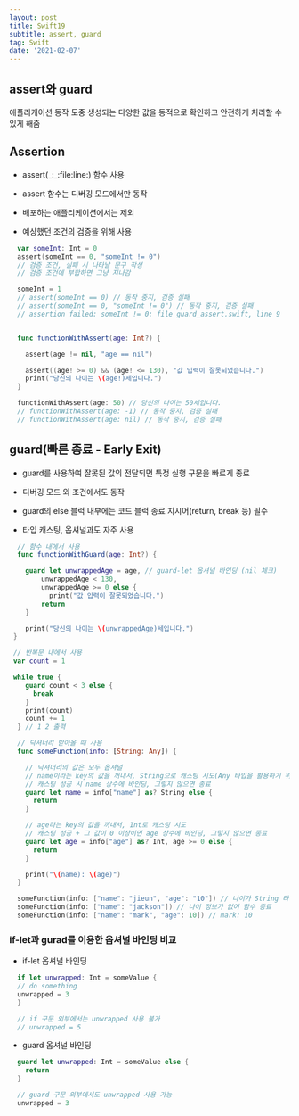 ```yaml
---
layout: post
title: Swift19
subtitle: assert, guard
tag: Swift
date: '2021-02-07'
---
```


## assert와 guard
애플리케이션 동작 도중 생성되는 다양한 값을
동적으로 확인하고 안전하게 처리할 수 있게 해줌

## Assertion

* assert(\_:\_:file:line:) 함수 사용

* assert 함수는 디버깅 모드에서만 동작

* 배포하는 애플리케이션에서는 제외

* 예상했던 조건의 검증을 위해 사용
~~~Swift
  var someInt: Int = 0
  assert(someInt == 0, "someInt != 0")
  // 검증 조건, 실패 시 나타날 문구 작성
  // 검증 조건에 부합하면 그냥 지나감

  someInt = 1
  // assert(someInt == 0) // 동작 중지, 검증 실패
  // assert(someInt == 0, "someInt != 0") // 동작 중지, 검증 실패
  // assertion failed: someInt != 0: file guard_assert.swift, line 9


  func functionWithAssert(age: Int?) {

    assert(age != nil, "age == nil")

    assert((age! >= 0) && (age! <= 130), "값 입력이 잘못되었습니다.")
    print("당신의 나이는 \(age!)세입니다.")
  }

  functionWithAssert(age: 50) // 당신의 나이는 50세입니다.
  // functionWithAssert(age: -1) // 동작 중지, 검증 실패
  // functionWithAssert(age: nil) // 동작 중지, 검증 실패
~~~


## guard(빠른 종료 - Early Exit)

* guard를 사용하여 잘못된 값의 전달되면 특정 실행 구문을 빠르게 종료

* 디버깅 모드 외 조건에서도 동작

* guard의 else 블럭 내부에는 코드 블럭 종료 지시어(return, break 등) 필수

* 타입 캐스팅, 옵셔널과도 자주 사용
~~~Swift
  // 함수 내에서 사용
  func functionWithGuard(age: Int?) {

    guard let unwrappedAge = age, // guard-let 옵셔널 바인딩 (nil 체크)
        unwrappedAge < 130,
        unwrappedAge >= 0 else {
          print("값 입력이 잘못되었습니다.")
        return
    }

    print("당신의 나이는 \(unwrappedAge)세입니다.")
 }

 // 반복문 내에서 사용
 var count = 1

 while true {
    guard count < 3 else {
      break
    }
    print(count)
    count += 1
  } // 1 2 출력

  // 딕셔너리 받아올 때 사용
  func someFunction(info: [String: Any]) {

    // 딕셔너리의 값은 모두 옵셔널
    // name이라는 key의 값을 꺼내서, String으로 캐스팅 시도(Any 타입을 활용하기 위해)
    // 캐스팅 성공 시 name 상수에 바인딩, 그렇지 않으면 종료
    guard let name = info["name"] as? String else {
      return
    }

    // age라는 key의 값을 꺼내서, Int로 캐스팅 시도
    // 캐스팅 성공 + 그 값이 0 이상이면 age 상수에 바인딩, 그렇지 않으면 종료
    guard let age = info["age"] as? Int, age >= 0 else {
      return
    }

    print("\(name): \(age)")
  }

  someFunction(info: ["name": "jieun", "age": "10"]) // 나이가 String 타입이라 함수 종료
  someFunction(info: ["name": "jackson"]) // 나이 정보가 없어 함수 종료
  someFunction(info: ["name": "mark", "age": 10]) // mark: 10
~~~

### if-let과 gurad를 이용한 옵셔널 바인딩 비교

* if-let 옵셔널 바인딩
~~~Swift
  if let unwrapped: Int = someValue {
  // do something
  unwrapped = 3
  }

  // if 구문 외부에서는 unwrapped 사용 불가
  // unwrapped = 5
~~~

* guard 옵셔널 바인딩
~~~Swift
  guard let unwrapped: Int = someValue else {
    return
  }

  // guard 구문 외부에서도 unwrapped 사용 가능
  unwrapped = 3
~~~
